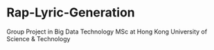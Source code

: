 # Rap-Lyric-Generation

Group Project in Big Data Technology MSc at Hong Kong University of Science & Technology
